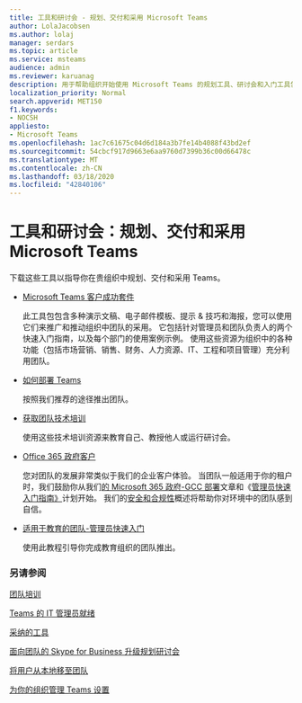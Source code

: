 ```yaml
---
title: 工具和研讨会 - 规划、交付和采用 Microsoft Teams
author: LolaJacobsen
ms.author: lolaj
manager: serdars
ms.topic: article
ms.service: msteams
audience: admin
ms.reviewer: karuanag
description: 用于帮助组织开始使用 Microsoft Teams 的规划工具、研讨会和入门工具包。
localization_priority: Normal
search.appverid: MET150
f1.keywords:
- NOCSH
appliesto:
- Microsoft Teams
ms.openlocfilehash: 1ac7c61675c04d6d184a3b7fe14b4088f43bd2ef
ms.sourcegitcommit: 54cbcf917d9663e6aa9760d7399b36c00d66478c
ms.translationtype: MT
ms.contentlocale: zh-CN
ms.lasthandoff: 03/18/2020
ms.locfileid: "42840106"
---
```

# <a name="tools-and-workshops-plan-deliver-and-adopt-microsoft-teams"></a>工具和研讨会：规划、交付和采用 Microsoft Teams

下载这些工具以指导你在贵组织中规划、交付和采用 Teams。


- [Microsoft Teams 客户成功套件](https://aka.ms/TeamsCustomerSuccess)

    此工具包包含多种演示文稿、电子邮件模板、提示 & 技巧和海报，您可以使用它们来推广和推动组织中团队的采用。 它包括针对管理员和团队负责人的两个快速入门指南，以及每个部门的使用案例示例。 使用这些资源为组织中的各种功能（包括市场营销、销售、财务、人力资源、IT、工程和项目管理）充分利用团队。

- [如何部署 Teams](How-to-roll-out-teams.md)

    按照我们推荐的途径推出团队。

- [获取团队技术培训](https://aka.ms/TeamsAcademy)

    使用这些技术培训资源来教育自己、教授他人或运行研讨会。

- [Office 365 政府客户](plan-for-government-gcc.md)

   您对团队的发展非常类似于我们的企业客户体验。 当团队一般适用于你的租户时，我们鼓励你从我们[的 Microsoft 365 政府-GCC 部署](plan-for-government-gcc.md)文章和《[管理员快速入门指南》](https://download.microsoft.com/download/F/3/9/F39B4F10-5720-4516-87E1-91E5A5678EFB/MicrosoftTeams-AdminQuickStart-EnableTeams.docx)计划开始。 我们的[安全和合规性](security-compliance-overview.md)概述将帮助你对环境中的团队感到自信。

- [适用于教育的团队-管理员快速入门](https://docs.microsoft.com/MicrosoftTeams/teams-quick-start-edu)

    使用此教程引导你完成教育组织的团队推出。

### <a name="see-also"></a>另请参阅

[团队培训](training-microsoft-teams-landing-page.md)

[Teams 的 IT 管理员就绪](ITAdmin-readiness.md)

[采纳的工具](adopt-tools-and-downloads.md)

[面向团队的 Skype for Business 升级规划研讨会](https://www.microsoft.com/microsoft-365/partners/intelligentcommunications/skype-for-business-teams)

[将用户从本地移至团队](https://docs.microsoft.com/skypeforbusiness/hybrid/move-users-from-on-premises-to-teams)

[为你的组织管理 Teams 设置](enable-features-office-365.md)


